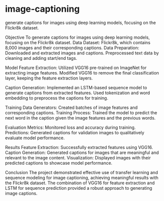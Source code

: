 # image-captioning
generate captions for images using deep learning models, focusing on the Flickr8k dataset.

Objective
To generate captions for images using deep learning models, focusing on the Flickr8k dataset.
Data
Dataset: Flickr8k, which contains 8,000 images and their corresponding captions.
Data Preparation: Downloaded and extracted images and captions. Preprocessed text data by cleaning and adding start/end tags.

Model
Feature Extraction:
Utilized VGG16 pre-trained on ImageNet for extracting image features.
Modified VGG16 to remove the final classification layer, keeping the feature extraction layers.

Caption Generation:
Implemented an LSTM-based sequence model to generate captions from extracted features.
Used tokenization and word embedding to preprocess the captions for training.

Training
Data Generators: Created batches of image features and corresponding captions.
Training Process: Trained the model to predict the next word in the caption given the image features and the previous words.

Evaluation
Metrics: Monitored loss and accuracy during training.
Predictions: Generated captions for validation images to qualitatively evaluate model performance.

Results
Feature Extraction: Successfully extracted features using VGG16.
Caption Generation: Generated captions for images that are meaningful and relevant to the image content.
Visualization: Displayed images with their predicted captions to showcase model performance.

Conclusion
The project demonstrated effective use of transfer learning and sequence modeling for image captioning, achieving meaningful results with the Flickr8k dataset. The combination of VGG16 for feature extraction and LSTM for sequence prediction provided a robust approach to generating image captions.

